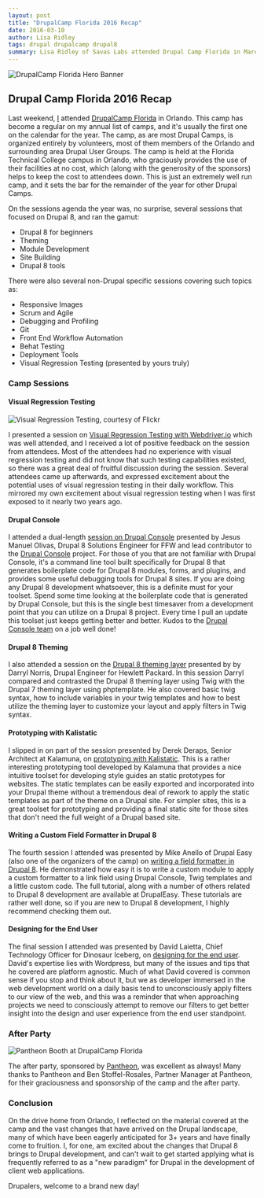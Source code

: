 ```yaml
---
layout: post
title: "DrupalCamp Florida 2016 Recap"
date: 2016-03-10
author: Lisa Ridley
tags: drupal drupalcamp drupal8
summary: Lisa Ridley of Savas Labs attended Drupal Camp Florida in March 2016.  Here's what she learned.
---
```


<img src="/assets/img/blog/drupal-camp-florida-2016.jpg" alt="DrupalCamp Florida Hero Banner">

## Drupal Camp Florida 2016 Recap

Last weekend, [I](/team/lisa-ridley/) attended [DrupalCamp Florida](https://www.fldrupal.camp/) in Orlando.  This camp has become a regular on my annual list of camps,
and it's usually the first one on the calendar for the year.  The camp, as are most Drupal Camps, is organized entirely by volunteers, most of them members of the Orlando
and surrounding area Drupal User Groups.  The camp is held at the Florida Technical College campus in Orlando, who graciously provides the use of their facilities at
no cost, which (along with the generosity of the sponsors) helps to keep the cost to attendees down. This is just an extremely well run camp, and it sets the
bar for the remainder of the year for other Drupal Camps.

On the sessions agenda the year was, no surprise, several sessions that focused on Drupal 8, and ran the gamut:

+ Drupal 8 for beginners
+ Theming
+ Module Development
+ Site Building
+ Drupal 8 tools

There were also several non-Drupal specific sessions covering such topics as:

+ Responsive Images
+ Scrum and Agile
+ Debugging and Profiling
+ Git
+ Front End Workflow Automation
+ Behat Testing
+ Deployment Tools
+ Visual Regression Testing (presented by yours truly)

### Camp Sessions

####  Visual Regression Testing

<div class="blog-image-large wrap-left">
   <img src="/assets/img/blog/visual-regression-testing.jpg" alt="Visual Regression Testing, courtesy of Flickr">
</div>

I presented a session on [Visual Regression Testing with Webdriver.io](https://www.fldrupal.camp/sites/default/files/slides/2015/VisualRegressionTestingWebdriverSavas_0.pdf) which was well attended, and I received a lot of positive feedback on the session from attendees.  Most of the attendees had no experience with visual regression testing and did not know that such testing capabilities existed, so there was a great deal of fruitful discussion during the session.  Several attendees came up afterwards, and expressed excitement about the potential uses of visual regression testing in their daily workflow.  This mirrored my own excitement about visual regression testing when I was first exposed to it nearly two years ago.

#### Drupal Console
I attended a dual-length [session on Drupal Console](http://jmolivas.com/slides/fldc16/faster-and-smarter-development-with-drupal-console/#/)
presented by Jesus Manuel Olivas, Drupal 8 Solutions Engineer for FFW and lead contributor to the [Drupal Console](https://drupalconsole.com) project. For those of you that are not familiar with Drupal Console, it's a command line tool built specifically for Drupal 8 that generates boilerplate code for Drupal 8 modules, forms, and plugins, and provides some useful debugging tools for Drupal 8 sites.  If you are doing any Drupal 8 development whatsoever, this is a definite must for your toolset.  Spend some time looking at the boilerplate code that is generated by Drupal Console, but this is the single best timesaver from a development point that you can utilize on a Drupal 8 project.  Every time I pull an update this toolset just keeps getting better and better.  Kudos to the [Drupal Console team](https://drupalconsole.com/contributors) on a job well done!

#### Drupal 8 Theming
I also attended a session on the [Drupal 8 theming layer](https://www.fldrupal.camp/sessions/approved/florida-drupalcamp-2016/design-theming-front-end-development/drupalnator) presented by by Darryl Norris, Drupal Engineer for Hewlett Packard.  In this session Darryl compared and contrasted the Drupal 8 theming layer using Twig with the Drupal 7 theming layer using phptemplate.  He also covered basic twig syntax, how to include variables in your twig templates and how to best utilize the theming layer to customize your layout and apply filters in Twig syntax.

#### Prototyping with Kalistatic
I slipped in on part of the session presented by Derek Deraps, Senior Architect at Kalamuna, on [prototyping with Kalistatic](https://docs.google.com/presentation/d/120IdD69J4xULVrVvYmsRzCSjk_yRiSsWQqatod3o1io/edit#slide=id.g349a70168_0308).  This is a rather interesting prototyping tool developed by Kalamuna that provides a nice intuitive toolset for developing style guides an static prototypes for websites.  The static templates can be easily exported and incorporated into your Drupal theme without a tremendous deal of rework to apply the static templates as part of the theme on a Drupal site.  For simpler sites, this is a great toolset for prototyping and providing a final static site for those sites that don't need the full weight of a Drupal based site.

#### Writing a Custom Field Formatter in Drupal 8
The fourth session I attended was presented by Mike Anello of Drupal Easy (also one of the organizers of the camp) on [writing a field formatter in Drupal 8](https://www.fldrupal.camp/sessions/approved/florida-drupalcamp-2016/development-performance/writing-custom-drupal-8-field).  He demonstrated how easy it is to write a custom module to apply a custom formatter to a link field using Drupal Console, Twig templates and a little custom code.  The full tutorial, along with a number of others related to Drupal 8 development are available at DrupalEasy.  These tutorials are rather well done, so if you are new to Drupal 8 development, I highly recommend checking them out.

#### Designing for the End User
The final session I attended was presented by David Laietta, Chief Technology Officer for Dinosaur Iceberg, on [designing for the end user](https://www.fldrupal.camp/sessions/approved/florida-drupalcamp-2016/design-theming-front-end-development/designing-those-who).  David's expertise lies with Wordpress, but many of the issues and tips that he covered are platform agnostic.  Much of what David covered is common sense if you stop and think about it, but we as developer immersed in the web development world on a daily basis tend to unconsciously apply filters to our view of the web, and this was a reminder that when approaching projects we need to consciously attempt to remove our filters to get better insight into the design and user experience from the end user standpoint.

### After Party
<div class="blog-image-large wrap-left">
  <img src="/assets/img/blog/pantheon-booth-at-drupalcamp-florida.jpg" alt="Pantheon Booth at DrupalCamp Florida">
</div>

The after party, sponsored by [Pantheon](https://pantheon.io), was excellent as always!  Many thanks to Pantheon and Ben Stoffel-Rosales, Partner Manager at Pantheon, for their graciousness and sponsorship of the camp and the after party.

### Conclusion
On the drive home from Orlando, I reflected on the material covered at the camp and the vast changes that have arrived on the Drupal landscape, many of which have been eagerly anticipated for 3+ years and have finally come to fruition.  I, for one, am excited about the changes that Drupal 8 brings to Drupal development, and can't wait to get started applying what is frequently referred to as a "new paradigm" for Drupal in the development of client web applications.

Drupalers, welcome to a brand new day!
